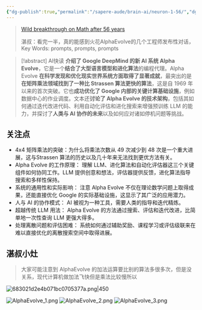 ```yaml
---
{"dg-publish":true,"permalink":"/sapere-aude/brain-ai/neuron-1-56/","dgPassFrontmatter":true}
---
```


> [Wild breakthrough on Math after 56 years](https://www.youtube.com/watch?v=vC9nAosXrJw&t=1888s)
> 
> 湛叔：看完一半，真的能感到火花AlphaEvolve的几个工程师发布性对话，Key Words: prompts, prompts, prompts

> [!abstract] AI快读
> **介绍了 Google DeepMind 的新 AI 系统 Alpha Evolve**，它是一个**结合了大型语言模型和进化算法**的编程代理。Alpha Evolve **在科学发现和优化现实世界系统方面取得了显著成就**，最突出的是**在矩阵乘法领域找到了一种比 Strassen 算法更快的算法**，这是自 1969 年以来的首次突破。它也**成功优化了 Google 内部的关键计算基础设施**，例如数据中心的作业调度。文本还**讨论了 Alpha Evolve 的技术架构**，包括其如何通过迭代改进代码、利用自动化评估和进化搜索来增强预训练 LLM 的能力，并探讨了**人类与 AI 协作的未来**以及如何应对诸如停机问题等挑战。


## 关注点

- 4x4 矩阵乘法的突破：为什么将乘法次数从 49 次减少到 48 次是一个重大进展，这与Strassen 算法的历史以及几十年来无法找到更优方法有关。
- Alpha Evolve 的工作原理： 理解 LLM、进化算法和自动化评估器这三个关键组件如何协同工作。LLM 提供创意和想法，评估器提供反馈，进化算法指导搜索和多样性保持。
- 系统的通用性和实际影响： 注意 Alpha Evolve 不仅在理论数学问题上取得成果，还能直接优化 Google 的实际基础设施，这显示了其广泛的应用潜力。
- 人与 AI 的协作模式： AI 被视为一种工具，需要人类的指导和迭代精炼。
- 超越传统 LLM 用法： Alpha Evolve 的方法通过搜索、评估和迭代改进，比简单地一次性查询 LLM 更强大得多。
- 处理离散问题和评估困难： 系统如何通过辅助奖励、课程学习或评估级联来在难以直接优化的离散搜索空间中取得进展。

## 湛叔小灶

> 大家可能注意到 AlphaEvolve 的加法运算要比别的算法多很多次，但是没关系，现代计算机做加法飞快但是乘法比较慢所以

![683021d2e4b071bc0705377a.png|450](/img/user/TARDIS/Assets/2025/683021d2e4b071bc0705377a.png)

![AlphaEvolve_1.png](/img/user/TARDIS/Assets/2025/AlphaEvolve_1.png)
![AlphaEvolve_2.png](/img/user/TARDIS/Assets/2025/AlphaEvolve_2.png)
![AlphaEvolve_3.png](/img/user/TARDIS/Assets/2025/AlphaEvolve_3.png)